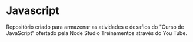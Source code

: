 # Javascript
Repositório criado para armazenar as atividades e desafios do "Curso de JavaScript" ofertado pela Node Studio Treinamentos através do You Tube.
